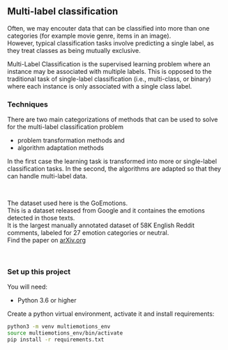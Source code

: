## Multi-label classification  

Often, we may encouter data that can be classified into more than one categories (for example movie genre, items in an image).  
However, typical classification tasks involve predicting a single label, as they treat classes as being mutually exclusive.   

Multi-Label Classification is the supervised learning problem where an instance may be associated with multiple labels. This is opposed to the traditional task of single-label classification (i.e., multi-class, or binary) where each instance is only associated with a single class label. 

  

### Techniques   

There are two main categorizations of methods that can be used to solve for the multi-label classification problem  
* problem transformation methods and 
* algorithm adaptation methods 

In the first case the learning task is transformed into more or single-label classification tasks. 
In the second, the algorithms are adapted so that they can handle multi-label data.   


<br />

The dataset used here is the GoEmotions.  
This is a dataset released from Google and it containes the emotions detected in those texts.  
It is the largest manually annotated dataset of 58K English Reddit comments, labeled for 27 emotion categories or neutral.  
Find the paper on [arXiv.org](https://arxiv.org/abs/2005.00547)

<br />

### Set up this project
You will need: 
* Python 3.6 or higher

Create a python virtual environment, activate it and install requirements:

```sh
python3 -m venv multiemotions_env
source multiemotions_env/bin/activate
pip install -r requirements.txt
```
